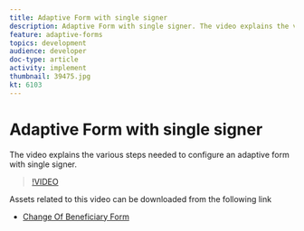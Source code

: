 ```yaml
---
title: Adaptive Form with single signer
description: Adaptive Form with single signer. The video explains the various steps needed to configure an adaptive form with single signer.
feature: adaptive-forms
topics: development
audience: developer
doc-type: article
activity: implement
thumbnail: 39475.jpg
kt: 6103
---
```

# Adaptive Form with single signer


The video explains the various steps needed to configure an adaptive form with single signer.

>[!VIDEO](https://video.tv.adobe.com/v/39475/?quality=9&learn=on)

Assets related to this video can be downloaded from the following link

* [Change Of Beneficiary Form ](assets/change-of-beneficiary-form.zip)

